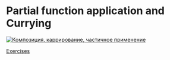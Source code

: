# Partial function application and Currying

[![Композиция, каррирование, частичное применение](https://img.youtube.com/vi/ND8KQ5xjk7o/0.jpg)](https://www.youtube.com/watch?v=ND8KQ5xjk7o&list=PLHhi8ymDMrQZad6JDh6HRzY1Wz5WB34w0)

[Exercises](Exercises.en.md)
